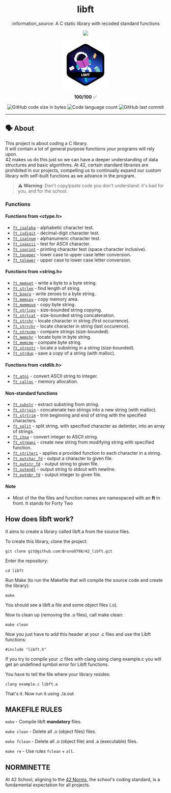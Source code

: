 <h1 align="center">
	libft
</h1>

<p align="center">
	:information_source: A C static library with recoded standard functions 
</p>
<p align="center"><a href="https://www.42porto.com" target="_blank"><img src="https://img.shields.io/static/v1?label=&message=Porto&color=000&style=for-the-badge&logo=42""></a></p>
<p align="center"><img src="https://github.com/Bruno0798/Bruno0798/blob/main/42-project-badges/badges/libftn.png?raw=true"> </p>
<p align="center"> <strong>100/100</strong> ✅ </p>

<p align="center">
	<img alt="GitHub code size in bytes" src="https://img.shields.io/github/languages/code-size/bruno0798/42_libft?color=blueviolet" />
	<img alt="Code language count" src="https://img.shields.io/github/languages/count/bruno0798/42_libft?color=blue" />
	<img alt="GitHub last commit" src="https://img.shields.io/github/last-commit/bruno0798/42_libft?color=brightgreen" />
</p>

---

## 🗣️ About

This project is about coding a C library.<br>
It will contain a lot of general purpose functions your programs will rely upon.<br>
42 makes us do this just so we can have a deeper understanding of data structures 
and basic algorithms. At 42, certain standard libraries are prohibited in our projects, compelling us to continually expand our custom library with self-built functions as we advance in the program.<br>

> ⚠️ **Warning**: Don't copy/paste code you don't understand: it's bad for you, and for the school.

### Functions

#### Functions from <ctype.h>

* [`ft_isalpha`](src/ft_isalpha.c)		- alphabetic character test.
* [`ft_isdigit`](src/ft_isdigit.c)		- decimal-digit character test.
* [`ft_isalnum`](src/ft_isalnum.c)		- alphanumeric character test.
* [`ft_isascii`](src/ft_isascii.c)		- test for ASCII character.
* [`ft_isprint`](src/ft_isprint.c)		- printing character test (space character inclusive).
* [`ft_toupper`](src/ft_toupper.c)		- lower case to upper case letter conversion.
* [`ft_tolower`](src/ft_tolower.c)		- upper case to lower case letter conversion.

#### Functions from <string.h>

* [`ft_memset`](src/ft_memset.c)		- write a byte to a byte string.
* [`ft_strlen`](src/ft_strlen.c)		- find length of string.
* [`ft_bzero`](src/ft_bzero.c)			- write zeroes to a byte string.
* [`ft_memcpy`](src/ft_memcpy.c)		- copy memory area.
* [`ft_memmove`](src/ft_memmove.c)		- copy byte string.
* [`ft_strlcpy`](src/ft_strlcpy.c)		- size-bounded string copying.
* [`ft_strlcat`](src/ft_strlcat.c)		- size-bounded string concatenation.
* [`ft_strchr`](src/ft_strchr.c)		- locate character in string (first occurrence).
* [`ft_strrchr`](src/ft_strrchr.c)		- locate character in string (last occurence).
* [`ft_strncmp`](src/ft_strncmp.c) 		- compare strings (size-bounded).
* [`ft_memchr`](src/ft_memchr.c)		- locate byte in byte string.
* [`ft_memcmp`](src/ft_memcmp.c)		- compare byte string.
* [`ft_strnstr`](src/ft_strnstr.c)		- locate a substring in a string (size-bounded).
* [`ft_strdup`](src/ft_strdup.c)		- save a copy of a string (with malloc).

#### Functions from <stdlib.h>
  
* [`ft_atoi`](src/ft_atoi.c)			- convert ASCII string to integer.
* [`ft_calloc`](src/ft_calloc.c)		- memory allocation.

#### Non-standard functions

* [`ft_substr`](src/ft_substr.c)				- extract substring from string.
* [`ft_strjoin`](src/ft_strjoin.c)			- concatenate two strings into a new string (with malloc).
* [`ft_strtrim`](src/ft_strtrim.c)			- trim beginning and end of string with the specified characters.
* [`ft_split`](src/ft_split.c)				- split string, with specified character as delimiter, into an array of strings.
* [`ft_itoa`](src/ft_itoa.c)					- convert integer to ASCII string.
* [`ft_strmapi`](src/ft_strmapi.c)			- create new string from modifying string with specified function.
* [`ft_striteri`](src/ft_striteri.c)			- applies a provided function to each character in a string.
* [`ft_putchar_fd`](src/ft_putchar_fd.c)		- output a character to given file.
* [`ft_putstr_fd`](src/ft_putstr_fd.c)		- output string to given file.
* [`ft_putendl`](src/ft_putendl_fd.c)			- output string to stdout with newline.
* [`ft_putnbr_fd`](src/ft_putnbr_fd.c)		- output integer to given file.


#### Note

- Most of the the files and function names are namespaced with an **ft** in front. It stands for Forty Two

## How does libft work?

It aims to create a library called libft.a from the source files.

To create this library, clone the project:

    git clone git@github.com:Bruno0798/42_libft.git
Enter the repository:

    cd libft
Run Make (to run the Makefile that will compile the source code and create the library):

    make

You should see a libft.a file and some object files (.o).

Now to clean up (removing the .o files), call make clean:

    make clean
Now you just have to add this header at your .c files and use the Libft functions:

    #include "libft.h"
If you try to compile your .c files with clang using clang example.c you will get an undefined symbol error for Libft functions.

You have to tell the file where your library resides:

    clang example.c libft.a

That's it. Now run it using ./a.out

## MAKEFILE RULES

`make` - Compile libft **mandatory** files.

`make clean` - Delete all .o (object files) files.

`make fclean` - Delete all .o (object file) and .a (executable) files.

`make re` - Use rules `fclean` + `all`.


## NORMINETTE
At 42 School, aligning to the [42 Norms](en_norm.pdf), the school's coding standard, is a fundamental expectation for all projects.
